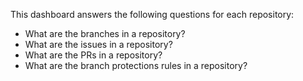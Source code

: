 This dashboard answers the following questions for each repository:

- What are the branches in a repository?
- What are the issues in a repository?
- What are the PRs in a repository?
- What are the branch protections rules in a repository?
